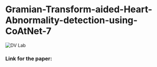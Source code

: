 # Gramian-Transform-aided-Heart-Abnormality-detection-using-CoAtNet-7
![DV Lab](https://user-images.githubusercontent.com/61882608/165906529-aa2b604a-74c6-4729-b9f0-7355004d8d45.jpg)
### Link for the paper: 
